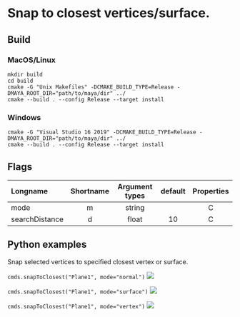 # Snap to closest vertices/surface.

## Build
### MacOS/Linux
```
mkdir build
cd build
cmake -G "Unix Makefiles" -DCMAKE_BUILD_TYPE=Release -DMAYA_ROOT_DIR="path/to/maya/dir" ../
cmake --build . --config Release --target install

```

### Windows
```
cmake -G "Visual Studio 16 2019" -DCMAKE_BUILD_TYPE=Release -DMAYA_ROOT_DIR="path/to/maya/dir" ../
cmake --build . --config Release --target install
```
##  Flags

| Longname | Shortname | Argument types | default  | Properties |
| :------- |   :----:  |     :---:      |  :---:   |    :---:   |
| mode     |     m     |     string     |          |      C     |
| searchDistance | d |  float | 10  | C |


## Python examples

Snap selected vertices to specified closest vertex or surface.

```cmds.snapToClosest("Plane1", mode="normal")```
![](https://raw.githubusercontent.com/wiki/minoue/miMayaUtils/images/normal.gif)


```cmds.snapToClosest("Plane1", mode="surface")```
![](https://raw.githubusercontent.com/wiki/minoue/miMayaUtils/images/surface.gif)


```cmds.snapToClosest("Plane1", mode="vertex")```
![](https://raw.githubusercontent.com/wiki/minoue/miMayaUtils/images/vertex.gif)



